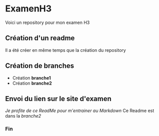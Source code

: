 # ExamenH3
Voici un repository pour mon examen H3

## Création d'un readme
Il a été créer en même temps que la création du repository

## Création de branches

- Création **branche1**
- Création **branche2**

## Envoi du lien sur le site d'examen

*Je profite de ce ReadMe pour m'entrainer au Markdown*
Ce Readme est dans la *branche2*

### Fin
